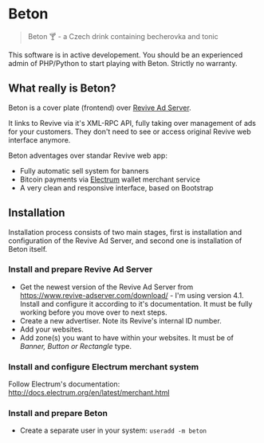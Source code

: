 # Beton
> Beton :cocktail: - a Czech drink containing becherovka and tonic

This software is in active developement. You should be an experienced admin of
PHP/Python to start playing with Beton. Strictly no warranty.

## What really is Beton?
Beton is a cover plate (frontend) over [Revive Ad Server](https://www.revive-adserver.com/).

It links to Revive via it's XML-RPC API, fully taking over management of ads for your customers. They don't need to see or access original Revive web interface anymore.

Beton adventages over standar Revive web app:
* Fully automatic sell system for banners
* Bitcoin payments via [Electrum](https://electrum.org) wallet merchant service
* A very clean and responsive interface, based on Bootstrap
 
## Installation
Installation process consists of two main stages, first is installation and configuration of the Revive Ad Server, and second one is installation of Beton itself.

### Install and prepare Revive Ad Server

* Get the newest version of the Revive Ad Server from https://www.revive-adserver.com/download/ - I'm using version 4.1. Install and configure it according to it's documentation. It must be fully working before you move over to next steps.
* Create a new advertiser. Note its Revive's internal ID number.
* Add your websites. 
* Add zone(s) you want to have within your websites. It must be of *Banner, Button or Rectangle* type.

### Install and configure Electrum merchant system

Follow Electrum's documentation: http://docs.electrum.org/en/latest/merchant.html

### Install and prepare Beton

* Create a separate user in your system: ```useradd -m beton```

